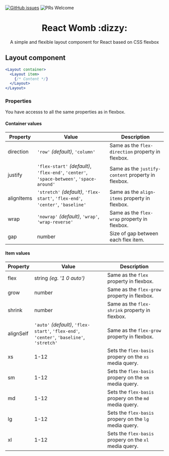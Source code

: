 [![GitHub issues](https://img.shields.io/github/issues/ludens-reklamebyra/react-womb.svg)](https://github.com/ludens-reklamebyra/react-womb/issues) ![PRs Welcome](https://img.shields.io/badge/PRs-welcome-brightgreen.svg)

<h1 align="center">React Womb :dizzy:</h1>
<p align="center">A simple and flexible layout component for React based on CSS flexbox</p>

## Layout component

```jsx
<Layout container>
  <Layout item>
    {/* Content */}
  </Layout>
</Layout>
```

### Properties
You have accesss to all the same properties as in flexbox.

#### Container values

| Property | Value | Description |
| --- | --- | --- |
| direction | `'row'` *(default)*, `'column'` | Same as the `flex-direction` property in flexbox. |
| justify | `'flex-start'` *(default)*, `'flex-end'`, `'center'`, `'space-between'`, `'space-around'` | Same as the `justify-content` property in flexbox. |
| alignItems | `'stretch'` *(default)*, `'flex-start'`, `'flex-end'`, `'center'`, `'baseline'` | Same as the `align-items` property in flexbox. |
| wrap | `'nowrap'` *(default)*, `'wrap'`, `'wrap-reverse'` | Same as the `flex-wrap` property in flexbox. |
| gap | number | Size of gap between each flex item. |

#### Item values

| Property | Value | Description |
| --- | --- | --- |
| flex | string *(eg. '1 0 auto')* | Same as the `flex` property in flexbox. |
| grow | number | Same as the `flex-grow` property in flexbox. |
| shrink | number | Same as the `flex-shrink` property in flexbox. |
| alignSelf | `'auto'` *(default)*, `'flex-start'`, `'flex-end'`, `'center'`, `'baseline'`, `'stretch'` | Same as the `flex-grow` property in flexbox. |
| xs | 1-12 | Sets the `flex-basis` propery on the `xs` media query. |
| sm | 1-12 | Sets the `flex-basis` propery on the `sm` media query. |
| md | 1-12 | Sets the `flex-basis` propery on the `md` media query. |
| lg | 1-12 | Sets the `flex-basis` propery on the `lg` media query. |
| xl | 1-12 | Sets the `flex-basis` propery on the `xl` media query. |
